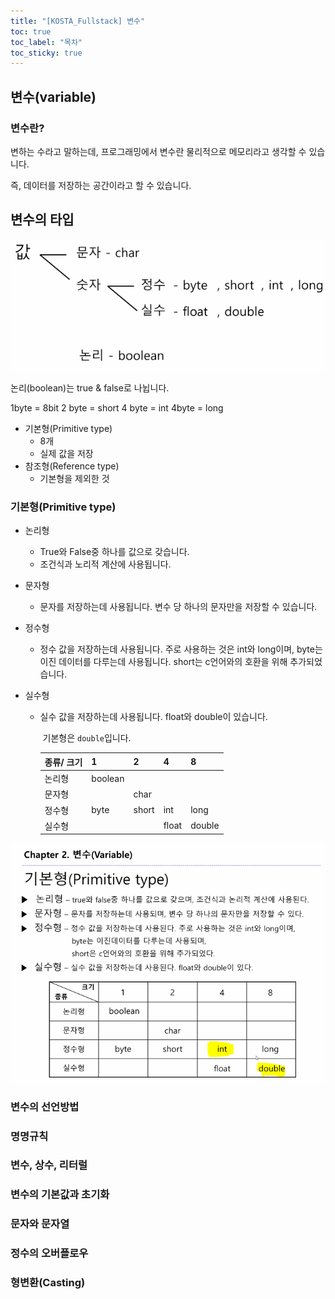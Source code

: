 ```yaml
---
title: "[KOSTA_Fullstack] 변수"
toc: true
toc_label: "목차"
toc_sticky: true
---
```


## 변수(variable)

### 변수란?

변하는 수라고 말하는데, 프로그래밍에서 변수란 물리적으로 메모리라고 생각할 수 있습니다. 

<span class="hlm">즉, 데이터를 저장하는 공간이라고 할 수 있습니다.</span> 

## 변수의 타입

![image-20240123124009118](/../../images/2024-01-23-변수/image-20240123124009118.png)

논리(boolean)는 true & false로 나뉩니다.

1byte = 8bit 
2 byte = short
4 byte = int
4byte = long

- 기본형(Primitive type)
  - 8개
  - 실제 값을 저장
- 참조형(Reference type)
  - 기본형을 제외한 것

### 기본형(Primitive type)

- 논리형

  - True와 False중 하나를 값으로 갖습니다.
  - 조건식과 노리적 계산에 사용됩니다.

- 문자형

  - 문자를 저장하는데 사용됩니다. 변수 당 하나의 문자만을 저장할 수 있습니다.

- 정수형

  - 정수 값을 저장하는데 사용됩니다. 주로 사용하는 것은 int와 long이며, byte는 이진 데이터를 다루는데 사용됩니다.
    short는 c언어와의 호환을 위해 추가되었습니다.

- 실수형

  - 실수 값을 저장하는데 사용됩니다. float와 double이 있습니다.

    ​	기본형은 `double`입니다.

    | 종류/ 크기 | 1       | 2     | 4                            | 8                               |
    | ---------- | ------- | ----- | ---------------------------- | ------------------------------- |
    | 논리형     | boolean |       |                              |                                 |
    | 문자형     |         | char  |                              |                                 |
    | 정수형     | byte    | short | <span class="hlm">int</span> | long                            |
    | 실수형     |         |       | float                        | <span class="hlm">double</span> |

    

![image-20240123140609861](/../../images/2024-01-23-변수/image-20240123140609861.png)

### 변수의 선언방법

### 명명규칙

### 변수, 상수, 리터럴

### 변수의 기본값과 초기화

### 문자와 문자열

### 정수의 오버플로우

### 형변환(Casting)